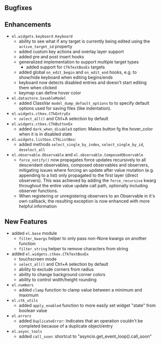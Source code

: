 ## Bugfixes


## Enhancements
- `el.widgets.keyboard.Keyboard`
  - ability to see what if any target is currently being edited using the `active_target_id` property
  - added custom key actions and overlay layer support
  - added pre and post insert hooks
  - generalized implementation to support multiple target types
    - added support for `CTkTextBoxEx` targets
  - added global `on_edit_begin` and `on_edit_end` hooks, e.g. to show/hide keyboard when editing begins/ends
  - keyboard now detects disabled entries and doesn't start editing them when clicked
  - keymap can define hover color
- `el.datastore.SavableModel`
  - added ClassVar `model_dump_default_options` to  to specify default options used for saving files (like indentation).
- `el.widgets.ctkex.CTkEntryEx`
  - `select_all()` and Ctrl+A selection by default
- `el.widgets.ctkex.CTkButtonEx`
  - added `dark_when_disabled` option: Makes button fg the hover_color when it is in disabled state
- `el.widgets.listbox.CTkListBox`:
  - added methods `select_single_by_index`, `select_single_by_id`, `deselect_all`
- `el.observable.Observable` and `el.observable.ComposedObservable`
  - `force_notify()` now propagates force updates recursively to all descendant observables, composed observables and observers, mitigating issues where forcing an update after value mutation (e.g. appending to a list) only propagated to the first layer (direct observers). This was achieved by adding the `force_recursive` kwarg throughout the entire value update call path, optionally including observer functions.
  - When registering or unregistering observers to an Observable in it's own callback, the resulting exception is now enhanced with more helpful information

## New Features

- added `el.base` module
  - `filter_kwargs` helper to only pass non-None kwargs on another function
  - `filter_string` helper to remove characters from string
- added `el.widgets.ctkex.CTkTextBoxEx`
  - touchscreen mode
  - `select_all()` and Ctrl+A selection by default
  - ability to exclude corners from radius
  - ability to change background corner colors
  - ability to control width/height rounding
- `el.numbers`
  - added `clamp` function to clamp value between a minimum and maximum
- `el.ctk_utils`
  - added `apply_enabled` function to more easily set widget "state" from boolean value
- `el.errors`
  - added `DuplicateError`: Indicates that an operation couldn't be completed because of a duplicate object/entry
- `el.async_tools`
  - added `call_soon`: shortcut to "asyncio.get_event_loop().call_soon"
